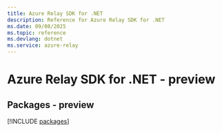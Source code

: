 ```yaml
---
title: Azure Relay SDK for .NET
description: Reference for Azure Relay SDK for .NET
ms.date: 09/08/2025
ms.topic: reference
ms.devlang: dotnet
ms.service: azure-relay
---
```

# Azure Relay SDK for .NET - preview
## Packages - preview
[!INCLUDE [packages](relay-index.md)]